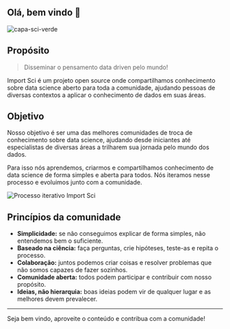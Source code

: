## Olá, bem vindo 👋

![capa-sci-verde](https://user-images.githubusercontent.com/45513854/227421667-818deed5-4337-48df-9858-b50d01cb4b99.png)

## Propósito

> Disseminar o pensamento data driven pelo mundo!

Import Sci é um projeto open source onde compartilhamos conhecimento sobre data science aberto para toda a comunidade, ajudando pessoas de diversas contextos a aplicar o conhecimento de dados em suas áreas.

## Objetivo

Nosso objetivo é ser uma das melhores comunidades de troca de conhecimento sobre data science, ajudando desde iniciantes até especialistas de diversas áreas a trilharem sua jornada pelo mundo dos dados.

Para isso nós aprendemos, criarmos e compartilhamos conhecimento de data science de forma simples e aberta para todos. Nós iteramos nesse processo e evoluimos junto com a comunidade.

![Processo iterativo Import Sci](https://user-images.githubusercontent.com/45513854/175794508-24e61b26-f22d-4adc-b79c-a4114dd6cec4.png)

## Princípios da comunidade

- **Simplicidade:** se não conseguimos explicar de forma simples, não entendemos bem o suficiente.
- **Baseado na ciência:** faça perguntas, crie hipóteses, teste-as e repita o processo.
- **Colaboração:** juntos podemos criar coisas e resolver problemas que não somos capazes de fazer sozinhos.
- **Comunidade aberta:** todos podem participar e contribuir com nosso propósito.
- **Ideias, não hierarquia:** boas ideias podem vir de qualquer lugar e as melhores devem prevalecer.

------

Seja bem vindo, aproveite o conteúdo e contribua com a comunidade!
